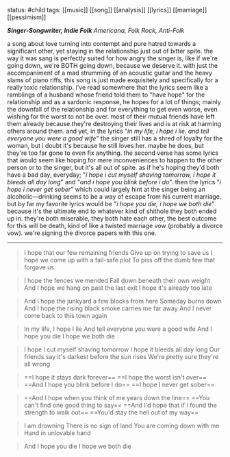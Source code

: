status: #child 
tags: [[music]] [[song]] [[analysis]] [[lyrics]] [[marriage]] [[pessimism]]

***Singer-Songwriter, Indie Folk***
*Americana, Folk Rock, Anti-Folk*

a song about love turning into contempt and pure hatred towards a significant other, yet staying in the relationship just out of bitter spite. the way it was sang is perfectly suited for how angry the singer is, like if we're going down, we're BOTH going down, because we deserve it. with just the accompaniment of a mad strumming of an acoustic guitar and the heavy slams of piano riffs, this song is just made exquisitely and specifically for a really toxic relationship. i've read somewhere that the lyrics seem like a ramblings of a husband whose friend told them to "have hope" for the relationship and as a sardonic response, he hopes for a lot of things; mainly the downfall of the relationship and for everything to get even worse, even wishing for the worst to not be over. most of their mutual friends have left them already because they're destroying their lives and is at risk at harming others around them. and yet, in the lyrics "*in my life, i hope i lie. and tell everyone you were a good wife*" the singer still has a shred of loyalty for the woman, but i doubt it's because he still loves her. maybe he does, but they're too far gone to even fix anything. the second verse has some lyrics that would seem like hoping for mere inconveniences to happen to the other person or to the singer, but it's all out of spite. as if he's hoping they'd both have a bad day, everyday; "*i hope i cut myself shaving tomorrow, i hope it bleeds all day long*" and "*and i hope you blink before i do*". then the lyrics "*i hope i never get sober*" which could largely hint at the singer being an alcoholic—drinking seems to be a way of escape from his current marriage. but by far my favorite lyrics would be "*i hope you die, i hope we both die*" because it's the ultimate end to whatever kind of shithole they both ended up in. they're both miserable, they both hate each other, the best outcome for this will be death, kind of like a twisted marriage vow (probably a divorce vow). we're signing the divorce papers with this one.

---

>I hope that our few remaining friends
>Give up on trying to save us
>I hope we come up with a fail-safe plot
>To piss off the dumb few that forgave us

>I hope the fences we mended
>Fall down beneath their own weight
>And I hope we hang on past the last exit
>I hope it's already too late

>And I hope the junkyard a few blocks from here
>Someday burns down
>And I hope the rising black smoke carries me far away
>And I never come back to this town again

>In my life, I hope I lie
>And tell everyone you were a good wife
>And I hope you die
>I hope we both die

>I hope I cut myself shaving tomorrow
>I hope it bleeds all day long
>Our friends say it's darkest before the sun rises
>We're pretty sure they're all wrong

>==I hope it stays dark forever==
>==I hope the worst isn't over==
>==And I hope you blink before I do==
>==I hope I never get sober==

>==And I hope when you think of me years down the line==
>==You can't find one good thing to say==
>==And I'd hope that if I found the strength to walk out==
>==You'd stay the hell out of my way==

>I am drowning
>There is no sign of land
>You are coming down with me
>Hand in unlovable hand

>And I hope you die
>I hope we both die